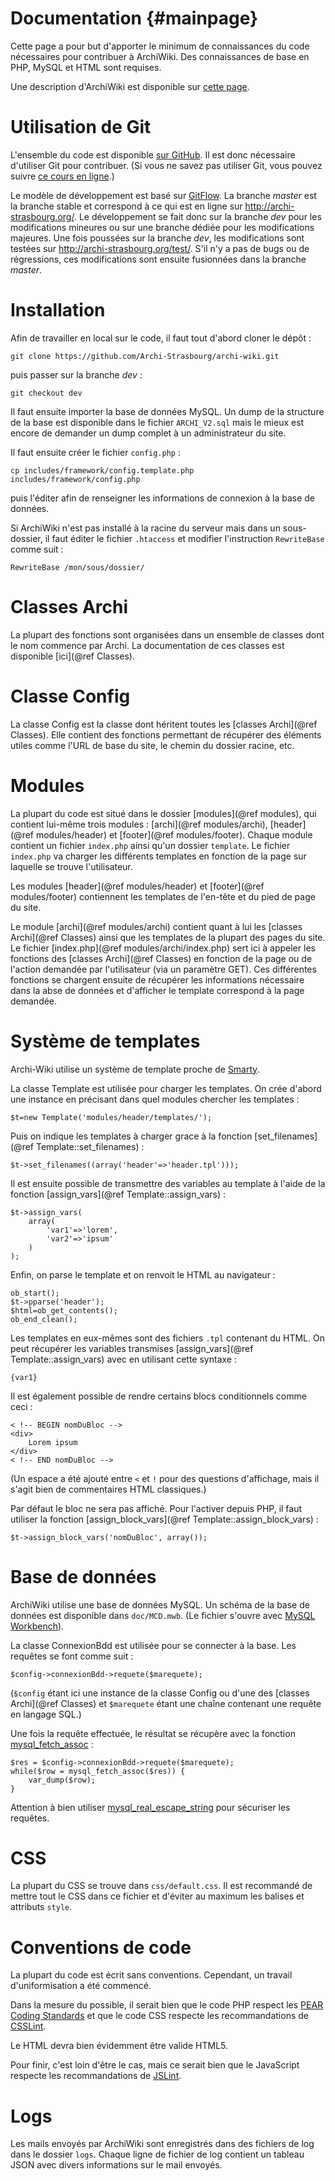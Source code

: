 Documentation {#mainpage}
=======
Cette page a pour but d'apporter le minimum de connaissances du code nécessaires pour contribuer à ArchiWiki.
Des connaissances de base en PHP, MySQL et HTML sont requises.

Une description d'ArchiWiki est disponible sur [cette page](md_README.html).

Utilisation de Git
=======
L'ensemble du code est disponible [sur GitHub](https://github.com/Archi-Strasbourg/archi-wiki). Il est donc nécessaire d'utiliser Git pour contribuer.
(Si vous ne savez pas utiliser Git, vous pouvez suivre [ce cours en ligne](https://try.github.io/).)

Le modèle de développement est basé sur [GitFlow](http://nvie.com/posts/a-successful-git-branching-model/).
La branche _master_ est la branche stable et correspond à ce qui est en ligne sur http://archi-strasbourg.org/.
Le développement se fait donc sur la branche _dev_ pour les modifications mineures ou sur une branche dédiée pour les modifications majeures.
Une fois poussées sur la branche _dev_, les modifications sont testées sur http://archi-strasbourg.org/test/.
S'il n'y a pas de bugs ou de régressions, ces modifications sont ensuite fusionnées dans la branche _master_.

Installation
=======
Afin de travailler en local sur le code, il faut tout d'abord cloner le dépôt :

    git clone https://github.com/Archi-Strasbourg/archi-wiki.git

puis passer sur la branche _dev_ :

    git checkout dev


Il faut ensuite importer la base de données MySQL. Un dump de la structure de la base est disponible dans le fichier ```ARCHI_V2.sql``` mais le mieux est encore de demander un dump complet à un administrateur du site.

Il faut ensuite créer le fichier ```config.php``` :

    cp includes/framework/config.template.php includes/framework/config.php
    
puis l'éditer afin de renseigner les informations de connexion à la base de données.

Si ArchiWiki n'est pas installé à la racine du serveur mais dans un sous-dossier, il faut éditer le fichier ```.htaccess``` et modifier l'instruction ```RewriteBase``` comme suit :

    RewriteBase /mon/sous/dossier/


Classes Archi
=======
La plupart des fonctions sont organisées dans un ensemble de classes dont le nom commence par Archi.
La documentation de ces classes est disponible [ici](@ref Classes).

Classe Config
=======
La classe Config est la classe dont héritent toutes les [classes Archi](@ref Classes).
Elle contient des fonctions permettant de récupérer des éléments utiles comme l'URL de base du site, le chemin du dossier racine, etc.

Modules
=======
La plupart du code est situé dans le dossier [modules](@ref modules), qui contient lui-même trois modules : [archi](@ref modules/archi), [header](@ref modules/header) et [footer](@ref modules/footer).
Chaque module contient un fichier ```index.php``` ainsi qu'un dossier ```template```. Le fichier ```index.php``` va charger les différents templates en fonction de la page sur laquelle se trouve l'utilisateur.

Les modules [header](@ref modules/header) et [footer](@ref modules/footer) contiennent les templates de l'en-tête et du pied de page du site.

Le module [archi](@ref modules/archi) contient quant à lui les [classes Archi](@ref Classes) ainsi que les templates de la plupart des pages du site.
Le fichier [index.php](@ref modules/archi/index.php) sert ici à appeler les fonctions des [classes Archi](@ref Classes) en fonction de la page ou de l'action demandée par l'utilisateur (via un paramètre GET). Ces différentes fonctions se chargent ensuite de récupérer les informations nécessaire dans la abse de données et d'afficher le template correspond à la page demandée.

Système de templates
=======
Archi-Wiki utilise un système de template proche de [Smarty](http://www.smarty.net/).

La classe Template est utilisée pour charger les templates.
On crée d'abord une instance en précisant dans quel modules chercher les templates :

    $t=new Template('modules/header/templates/');
    
Puis on indique les templates à charger grace à la fonction [set_filenames](@ref Template::set_filenames) :

    $t->set_filenames((array('header'=>'header.tpl')));
    
Il est ensuite possible de transmettre des variables au template à l'aide de la fonction [assign_vars](@ref Template::assign_vars) :

    $t->assign_vars(
        array(
            'var1'=>'lorem',
            'var2'=>'ipsum'
        )
    );

Enfin, on parse le template et on renvoit le HTML au navigateur :

    ob_start();
    $t->pparse('header');
    $html=ob_get_contents();
    ob_end_clean();


Les templates en eux-mêmes sont des fichiers ```.tpl``` contenant du HTML. On peut récupérer les variables transmises [assign_vars](@ref Template::assign_vars) avec en utilisant cette syntaxe :
    
    {var1}


Il est également possible de rendre certains blocs conditionnels comme ceci :

    < !-- BEGIN nomDuBloc -->
    <div>
        Lorem ipsum
    </div>
    < !-- END nomDuBloc -->

(Un espace a été ajouté entre ```<``` et ```!``` pour des questions d'affichage, mais il s'agit bien de commentaires HTML classiques.)

Par défaut le bloc ne sera pas affiché. Pour l'activer depuis PHP, il faut utiliser la fonction [assign_block_vars](@ref Template::assign_block_vars) :
    
    $t->assign_block_vars('nomDuBloc', array());
    


Base de données
=======
ArchiWiki utilise une base de données MySQL.
Un schéma de la base de données est disponible dans ```doc/MCD.mwb```. (Le fichier s'ouvre avec [MySQL Workbench](https://www.mysql.fr/products/workbench/)).

La classe ConnexionBdd est utilisée pour se connecter à la base.
Les requêtes se font comme suit :

    $config->connexionBdd->requete($marequete);

(```$config``` étant ici une instance de la classe Config ou d'une des [classes Archi](@ref Classes) et ```$marequete``` étant une chaîne contenant une requête en langage SQL.)

Une fois la requête effectuée, le résultat se récupère avec la fonction [mysql_fetch_assoc](http://php.net/manual/fr/function.mysql-fetch-assoc.php) :

    $res = $config->connexionBdd->requete($marequete);
    while($row = mysql_fetch_assoc($res)) {
        var_dump($row);
    }

Attention à bien utiliser [mysql_real_escape_string](http://php.net/manual/fr/function.mysql-real-escape-string.php) pour sécuriser les requêtes.

CSS
=======
La plupart du CSS se trouve dans ```css/default.css```.
Il est recommandé de mettre tout le CSS dans ce fichier et d'éviter au maximum les balises et attributs ```style```.

Conventions de code
=======
La plupart du code est écrit sans conventions. Cependant, un travail d'uniformisation a été commencé.

Dans la mesure du possible, il serait bien que le code PHP respect les [PEAR Coding Standards](http://pear.php.net/manual/en/standards.php) et que le code CSS respecte les recommandations de [CSSLint](https://github.com/CSSLint/csslint/wiki).

Le HTML devra bien évidemment être valide HTML5.

Pour finir, c'est loin d'être le cas, mais ce serait bien que le JavaScript respecte les recommandations de [JSLint](http://jslint.com/).

Logs
=======
Les mails envoyés par ArchiWiki sont enregistrés dans des fichiers de log dans le dossier ```logs```.
Chaque ligne de fichier de log contient un tableau JSON avec divers informations sur le mail envoyés.
